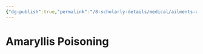 ```yaml
---
{"dg-publish":true,"permalink":"/8-scholarly-details/medical/ailments-and-injuries/amaryllis-poisoning/","noteIcon":""}
---
```


# Amaryllis Poisoning
